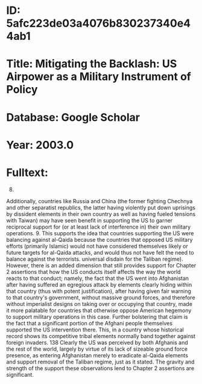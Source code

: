 # ID: 5afc223de03a4076b830237340e44ab1
# Title: Mitigating the Backlash: US Airpower as a Military Instrument of Policy
# Database: Google Scholar
# Year: 2003.0
# Fulltext:
8.
Additionally, countries like Russia and China (the former fighting Chechnya and other separatist republics, the latter having violently put down uprisings by dissident elements in their own country as well as having fueled tensions with Taiwan) may have seen benefit in supporting the US to garner reciprocal support for (or at least lack of interference in) their own military operations.
9.
This supports the idea that countries supporting the US were balancing against al-Qaida because the countries that opposed US military efforts (primarily Islamic) would not have considered themselves likely or future targets for al-Qaida attacks, and would thus not have felt the need to balance against the terrorists.
universal disdain for the Taliban regime).
However, there is an added dimension that still provides support for Chapter 2 assertions that how the US conducts itself affects the way the world reacts to that conduct; namely, the fact that the US went into Afghanistan after having suffered an egregious attack by elements clearly hiding within that country (thus with potent justification), after having given fair warning to that country's government, without massive ground forces, and therefore without imperialist designs on taking over or occupying that country, made it more palatable for countries that otherwise oppose American hegemony to support military operations in this case.
Further bolstering that claim is the fact that a significant portion of the Afghani people themselves supported the US intervention there.
This, in a country whose historical record shows its competitive tribal elements normally band together against foreign invaders.
138 Clearly the US was perceived by both Afghanis and the rest of the world, largely by virtue of its lack of sizeable ground force presence, as entering Afghanistan merely to eradicate al-Qaida elements and support removal of the Taliban regime, just as it stated.
The gravity and strength of the support these observations lend to Chapter 2 assertions are significant.